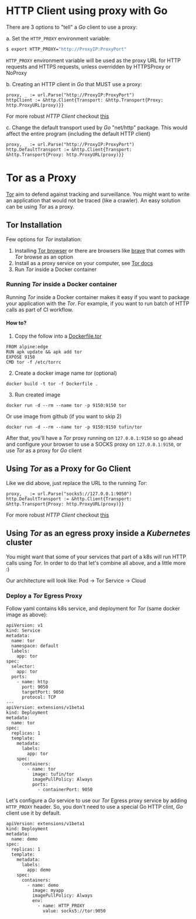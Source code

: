 # HTTP Client using proxy with Go
There are 3 options to "tell" a _Go_ client to use a proxy:

a. Set the `HTTP_PROXY` environment variable:
```bash
$ export HTTP_PROXY="http://ProxyIP:ProxyPort"
```
`HTTP_PROXY` environment variable will be used as the proxy URL for HTTP requests and HTTPS requests,
unless overridden by HTTPSProxy or NoProxy
    
b. Creating an HTTP client in _Go_ that MUST use a proxy:
```
proxy, _ := url.Parse("http://ProxyIP:ProxyPort")
httpClient := &http.Client{Transport: &http.Transport{Proxy: http.ProxyURL(proxy)}}
```
For more robust _HTTP Client_ checkout [this](https://github.com/tufin/blog/go-proxy/common/http.go)

c. Change the default transport used by _Go_ "net/http" package. 
This would affect the entire program (including the default HTTP client)
```
proxy, _ := url.Parse("http://ProxyIP:ProxyPort")
http.DefaultTransport := &http.Client{Transport: &http.Transport{Proxy: http.ProxyURL(proxy)}}
```
# Tor as a Proxy
[Tor](https://www.torproject.org/) aim to defend against tracking and surveillance.
You might want to write an application that would not be traced (like a crawler). 
An easy solution can be using _Tor_ as a proxy.

## Tor Installation
Few options for _Tor_ installation:
1. Installing [Tor browser](https://tb-manual.torproject.org/installation/)
or there are browsers like [brave](https://brave.com/) that comes with _Tor_ browse as an option
2. Install as a proxy service on your computer, see [Tor docs](https://2019.www.torproject.org/docs/tor-doc-osx.html.en)
3. Run _Tor_ inside a Docker container

### Running _Tor_ inside a Docker container
Running _Tor_ inside a Docker container makes it easy if you want to package your application with the _Tor_.
For example, if you want to run batch of HTTP calls as part of CI workflow.

#### How to?
1. Copy the follow into a [Dockerfile.tor](https://github.com/tufin/blog/go-proxy/Dockerfile.tor)
```
FROM alpine:edge
RUN apk update && apk add tor
EXPOSE 9150
CMD tor -f /etc/torrc
```
2. Create a docker image name _tor_ (optional)
```
docker build -t tor -f Dockerfile .
```
3. Run created image
```
docker run -d --rm --name tor -p 9150:9150 tor
```
Or use image from github (if you want to skip 2)
```
docker run -d --rm --name tor -p 9150:9150 tufin/tor
```
After that, you'll have a _Tor_ proxy running on `127.0.0.1:9150`
so go ahead and configure your browser to use a SOCKS proxy on `127.0.0.1:9150`,
or use _Tor_ as a proxy for _Go_ client

## Using _Tor_ as a Proxy for Go Client
Like we did above, just replace the URL to the running _Tor_:
```
proxy, _ := url.Parse("socks5://127.0.0.1:9050")
http.DefaultTransport := &http.Client{Transport: &http.Transport{Proxy: http.ProxyURL(proxy)}}
```
For more robust _HTTP Client_ checkout [this](https://github.com/tufin/blog/go-proxy/common/http.go)

## Using _Tor_ as an egress proxy inside a _Kubernetes_ cluster
You might want that some of your services that part of a k8s will run HTTP calls using _Tor_.
In order to do that let's combine all above, and a little more :)

Our architecture will look like: Pod -> Tor Service -> Cloud

### Deploy a _Tor_ Egress Proxy
Follow yaml contains k8s service, and deployment for _Tor_ (same docker image as above):
```
apiVersion: v1
kind: Service
metadata:
  name: tor
  namespace: default
  labels:
    app: tor
spec:
  selector:
    app: tor
  ports:
    - name: http
      port: 9050
      targetPort: 9050
      protocol: TCP
---
apiVersion: extensions/v1beta1
kind: Deployment
metadata:
  name: tor
spec:
  replicas: 1
  template:
    metadata:
      labels:
        app: tor
    spec:
      containers:
        - name: tor
          image: tufin/tor
          imagePullPolicy: Always
          ports:
            - containerPort: 9050
```
Let's configure a _Go_ service to use our _Tor_ Egress proxy service by adding `HTTP_PROXY` header.
So, you don't need to use a special Go HTTP clint, _Go_ client use it by default.
```
apiVersion: extensions/v1beta1
kind: Deployment
metadata:
  name: demo
spec:
  replicas: 1
  template:
    metadata:
      labels:
        app: demo
    spec:
      containers:
        - name: demo
          image: myapp
          imagePullPolicy: Always
          env:
            - name: HTTP_PROXY
              value: socks5://tor:9050
```
